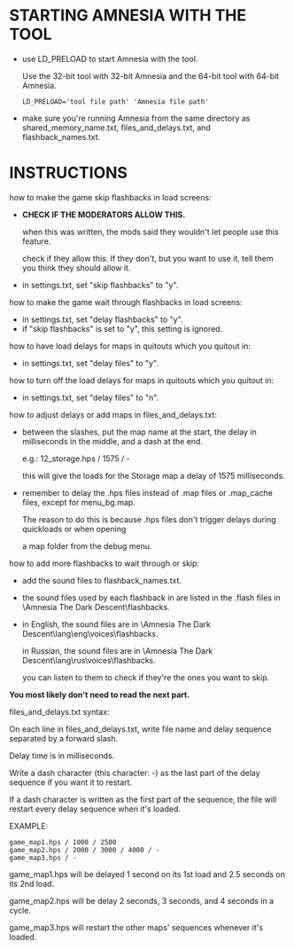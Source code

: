 
# STARTING AMNESIA WITH THE TOOL

- use LD_PRELOAD to start Amnesia with the tool.
  
  Use the 32-bit tool with 32-bit Amnesia and the 64-bit tool with 64-bit Amnesia.

      LD_PRELOAD='tool file path' 'Amnesia file path'

- make sure you're running Amnesia from the same directory as shared_memory_name.txt, files_and_delays.txt, and flashback_names.txt.

# INSTRUCTIONS

how to make the game skip flashbacks in load screens:
- **CHECK IF THE MODERATORS ALLOW THIS.**
  
  when this was written, the mods said they wouldn't let people use this feature.
  
  check if they allow this. If they don't, but you want to use it, tell them you think they should allow it.
- in settings.txt, set "skip flashbacks" to "y".

how to make the game wait through flashbacks in load screens:
- in settings.txt, set "delay flashbacks" to "y".
- if "skip flashbacks" is set to "y", this setting is ignored.

how to have load delays for maps in quitouts which you quitout in:
- in settings.txt, set "delay files" to "y".

how to turn off the load delays for maps in quitouts which you quitout in:
- in settings.txt, set "delay files" to "n".

how to adjust delays or add maps in files_and_delays.txt:
- between the slashes, put the map name at the start, the delay in milliseconds in the middle, and a dash at the end.
  
  e.g.: 12_storage.hps / 1575 / -
  
  this will give the loads for the Storage map a delay of 1575 milliseconds.
- remember to delay the .hps files instead of .map files or .map_cache files, except for menu_bg.map.
  
  The reason to do this is because .hps files don't trigger delays during quickloads or when opening
  
  a map folder from the debug menu.

how to add more flashbacks to wait through or skip:
- add the sound files to flashback_names.txt.
- the sound files used by each flashback in are listed in the .flash files in \Amnesia The Dark Descent\flashbacks.
- in English, the sound files are in \Amnesia The Dark Descent\lang\eng\voices\flashbacks.
  
  in Russian, the sound files are in \Amnesia The Dark Descent\lang\rus\voices\flashbacks.
  
  you can listen to them to check if they're the ones you want to skip.


**You most likely don't need to read the next part.**

files_and_delays.txt syntax:

On each line in files_and_delays.txt, write file name and delay sequence separated by a forward slash.

Delay time is in milliseconds.

Write a dash character (this character: -) as the last part of the delay sequence if you want it to restart.

If a dash character is written as the first part of the sequence, the file will restart every delay sequence
when it's loaded.

EXAMPLE:

    game_map1.hps / 1000 / 2500
    game_map2.hps / 2000 / 3000 / 4000 / -
    game_map3.hps / -

game_map1.hps will be delayed 1 second on its 1st load and 2.5 seconds on its 2nd load.

game_map2.hps will be delay 2 seconds, 3 seconds, and 4 seconds in a cycle.

game_map3.hps will restart the other maps' sequences whenever it's loaded.
